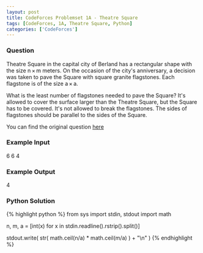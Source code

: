```yaml
---
layout: post
title: CodeForces Problemset 1A - Theatre Square
tags: [CodeForces, 1A, Theatre Square, Python]
categories: ['CodeForces']
---
```


### Question

Theatre Square in the capital city of Berland has a rectangular shape with the size n × m meters. On the occasion of the city's anniversary, a decision was taken to pave the Square with square granite flagstones. Each flagstone is of the size a × a.

What is the least number of flagstones needed to pave the Square? It's allowed to cover the surface larger than the Theatre Square, but the Square has to be covered. It's not allowed to break the flagstones. The sides of flagstones should be parallel to the sides of the Square.

You can find the original question [here](http://codeforces.com/problemset/problem/1/A)

### Example Input

6 6 4

### Example Output

4

### Python Solution
{% highlight python %}
from sys import stdin, stdout
import math

n, m, a = [int(x) for x in stdin.readline().rstrip().split()]

stdout.write( str( math.ceil(n/a) * math.ceil(m/a) ) + "\n" )
{% endhighlight %}
